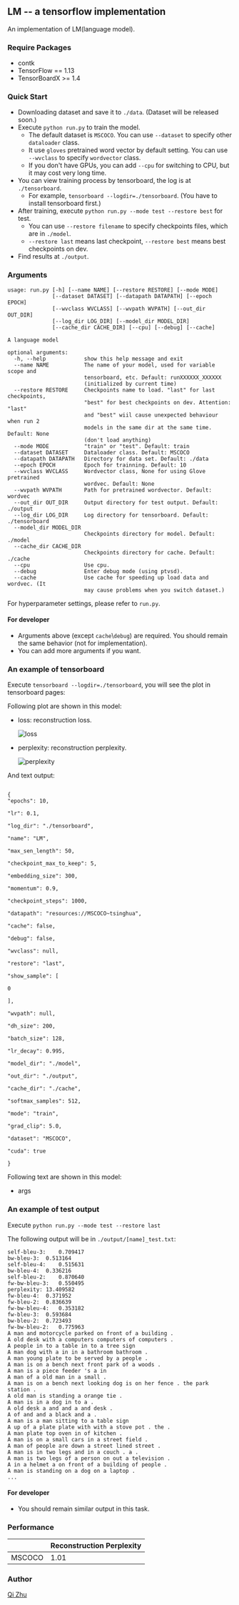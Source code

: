 ## LM -- a tensorflow implementation



An implementation of LM(language model).



### Require Packages

- contk
- TensorFlow == 1.13
- TensorBoardX >= 1.4



### Quick Start

- Downloading dataset and save it to ``./data``. (Dataset will be released soon.)
- Execute ``python run.py`` to train the model.
  - The default dataset is ``MSCOCO``. You can use ``--dataset`` to specify other ``dataloader`` class.
  - It use `gloves`  pretrained word vector by default setting. You can use ``--wvclass`` to specify ``wordvector`` class.
  - If you don't have GPUs, you can add `--cpu` for switching to CPU, but it may cost very long time.
- You can view training process by tensorboard, the log is at `./tensorboard`.
  - For example, ``tensorboard --logdir=./tensorboard``. (You have to install tensorboard first.)
- After training, execute  ``python run.py --mode test --restore best`` for test.
  - You can use ``--restore filename`` to specify checkpoints files, which are in ``./model``.
  - ``--restore last`` means last checkpoint, ``--restore best`` means best checkpoints on dev.
- Find results at ``./output``.



### Arguments

```
usage: run.py [-h] [--name NAME] [--restore RESTORE] [--mode MODE]
              [--dataset DATASET] [--datapath DATAPATH] [--epoch EPOCH]
              [--wvclass WVCLASS] [--wvpath WVPATH] [--out_dir OUT_DIR]
              [--log_dir LOG_DIR] [--model_dir MODEL_DIR]
              [--cache_dir CACHE_DIR] [--cpu] [--debug] [--cache]

A language model

optional arguments:
  -h, --help            show this help message and exit
  --name NAME           The name of your model, used for variable scope and
                        tensorboard, etc. Default: runXXXXXX_XXXXXX
                        (initialized by current time)
  --restore RESTORE     Checkpoints name to load. "last" for last checkpoints,
                        "best" for best checkpoints on dev. Attention: "last"
                        and "best" wiil cause unexpected behaviour when run 2
                        models in the same dir at the same time. Default: None
                        (don't load anything)
  --mode MODE           "train" or "test". Default: train
  --dataset DATASET     Dataloader class. Default: MSCOCO
  --datapath DATAPATH   Directory for data set. Default: ./data
  --epoch EPOCH         Epoch for trainning. Default: 10
  --wvclass WVCLASS     Wordvector class, None for using Glove pretrained
                        wordvec. Default: None
  --wvpath WVPATH       Path for pretrained wordvector. Default: wordvec
  --out_dir OUT_DIR     Output directory for test output. Default: ./output
  --log_dir LOG_DIR     Log directory for tensorboard. Default: ./tensorboard
  --model_dir MODEL_DIR
                        Checkpoints directory for model. Default: ./model
  --cache_dir CACHE_DIR
                        Checkpoints directory for cache. Default: ./cache
  --cpu                 Use cpu.
  --debug               Enter debug mode (using ptvsd).
  --cache               Use cache for speeding up load data and wordvec. (It
                        may cause problems when you switch dataset.)
```

For hyperparameter settings, please refer to `run.py`.



#### For developer

- Arguments above (except ``cache``\\``debug``) are required. You should remain the same behavior (not for implementation).
- You can add more arguments if you want.



### An example of tensorboard

Execute ``tensorboard --logdir=./tensorboard``, you will see the plot in tensorboard pages:

Following plot are shown in this model:

- loss: reconstruction loss.

  ![loss](images/loss.png)

- perplexity: reconstruction perplexity.

  ![perplexity](images/perplexity.png)


And text output:

```{  

{
"epochs": 10,  

"lr": 0.1,  

"log_dir": "./tensorboard",  

"name": "LM",  

"max_sen_length": 50,  

"checkpoint_max_to_keep": 5,  

"embedding_size": 300,  

"momentum": 0.9,  

"checkpoint_steps": 1000,  

"datapath": "resources://MSCOCO~tsinghua",  

"cache": false,  

"debug": false,  

"wvclass": null,  

"restore": "last",  

"show_sample": [  

0

],  

"wvpath": null,  

"dh_size": 200,  

"batch_size": 128,  

"lr_decay": 0.995,  

"model_dir": "./model",  

"out_dir": "./output",  

"cache_dir": "./cache",  

"softmax_samples": 512,  

"mode": "train",  

"grad_clip": 5.0,  

"dataset": "MSCOCO",  

"cuda": true  

}

```



Following text are shown in this model:

- args



### An example of test output

Execute ``python run.py --mode test --restore last``

The following output will be in `./output/[name]_test.txt`:

```
self-bleu-3:	0.709417
bw-bleu-3:	0.513164
self-bleu-4:	0.515631
bw-bleu-4:	0.336216
self-bleu-2:	0.870640
fw-bw-bleu-3:	0.550495
perplexity:	13.409582
fw-bleu-4:	0.371952
fw-bleu-2:	0.836639
fw-bw-bleu-4:	0.353182
fw-bleu-3:	0.593684
bw-bleu-2:	0.723493
fw-bw-bleu-2:	0.775963
A man and motorcycle parked on front of a building .
A old desk with a computers computers of computers .
A people in to a table in to a tree sign
A man dog with a in in a bathroom bathroom .
A man young plate to be served by a people .
A man is on a bench next front park of a woods .
A man is a piece feeder 's a in
A man of a old man in a small .
A man is on a bench next looking dog is on her fence . the park station .
A old man is standing a orange tie .
A man is in a dog in to a .
A old desk a and and a and desk .
A of and and a black and a .
A man is a man sitting to a table sign
A up of a plate plate with with a stove pot . the .
A man plate top oven in of kitchen .
A man is on a small cars in a street field .
A man of people are down a street lined street .
A man is in two legs and in a couch . a .
A man is two legs of a person on out a television .
A in a helmet a on front of a building of people .
A man is standing on a dog on a laptop .
...

```

#### For developer

- You should remain similar output in this task.



### Performance

|        | Reconstruction Perplexity |
| ------ | ------------------------- |
| MSCOCO | 1.01                      |



### Author

[Qi Zhu](https://github.com/zqwerty)

```

```
